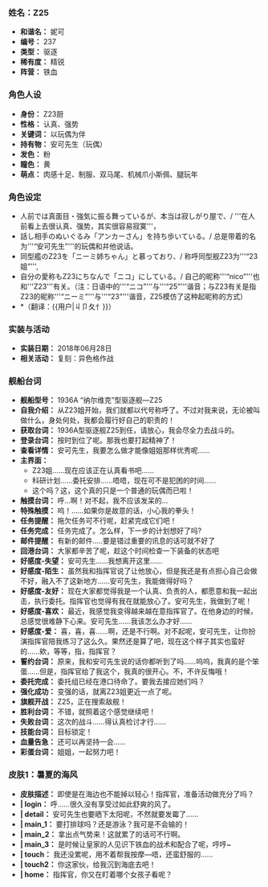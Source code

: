 ### 姓名：Z25
* **和谐名：** 妮可
* **编号：** 237
* **类型：** 驱逐
* **稀有度：** 精锐
* **阵营：** 铁血


### 角色人设
* **身份：** Z23厨
* **性格：** 认真、强势
* **关键词：** 以玩偶为伴
* **持有物：** 安可先生（玩偶）
* **发色：** 粉
* **瞳色：** 黄
* **萌点：** 肉感十足、制服、双马尾、机械爪小斯佩、腿玩年


### 角色设定
* 人前では真面目・強気に振る舞っているが、本当は寂しがり屋で、/ '''在人前看上去很认真、强势，其实很容易寂寞'''，
* 話し相手のぬいぐるみ「アンカーさん」を持ち歩いている。/ 总是带着的名为'''“安可先生”'''的玩偶和并他说话。
* 同型艦のZ23を「ニーミ姉ちゃん」と慕っており、/ 称呼同型舰Z23为'''“23姐”''',
* 自分の愛称もZ23にちなんで「ニコ」にしている。/ 自己的昵称'''“nico”'''也和'''Z23'''有关。（注：日语中的'''“ニコ”'''与'''“25”'''谐音；与Z23有关是指Z23的昵称'''“ニーミ”'''与'''“23”'''谐音，Z25模仿了这种起昵称的方式）
* *（翻译：{{用户|丩卩夂忄}}）


### 实装与活动
* **实装日期：** 2018年06月28日
* **相关活动：** 复刻：异色格作战


### 舰船台词
* **舰船型号：** 1936A “纳尔维克”型驱逐舰—Z25
* **自我介绍：** 从Z23姐开始，我们就都以代号称呼了。不过对我来说，无论被叫做什么，身处何处，我都会履行好自己的职责的！
* **获取台词：** 1936A型驱逐舰Z25到任，请放心，我会尽全力去战斗的。
* **登录台词：** 按时到位了呢。那我也要打起精神了！
* **查看详情：** 安可先生，我要怎么做才能像姐姐那样优秀呢……
* **主界面：**
  * Z23姐……现在应该正在认真看书吧……
  * 科研计划……委托安排……唔唔，现在可不是犯困的时间……
  * 这个吗？这，这个真的只是一个普通的玩偶而已啦！
* **触摸台词：** 呼…啊！对不起，我不应该发呆的…
* **特殊触摸：** 呜！……如果你是故意的话，小心我的拳头！
* **任务提醒：** 拖欠任务可不行呢，赶紧完成它们吧！
* **任务完成：** 任务完成了。怎么样，下一步的计划想好了吗?
* **邮件提醒：** 有新的邮件…..要是错过重要的讯息的话可就不好了
* **回港台词：** 大家都辛苦了呢，趁这个时间检查一下装备的状态吧
* **好感度-失望：** 安可先生……我想离开这里……
* **好感度-陌生：** 虽然我和指挥官说了让他放心，但是我还是有点担心自己会做不好，融入不了这新地方……安可先生，我能做得好吗？
* **好感度-友好：** 现在大家都觉得我是一个认真、负责的人，都愿意和我一起出击，执行委托。指挥官也觉得有我在就能放心了。安可先生，我做到了呢！
* **好感度-喜欢：** 最近，我感觉我变得越来越在意指挥官了。在他身边的时候，总感觉很难静下心来。安可先生……我该怎么办才好……
* **好感度-爱：** 喜，喜，喜……啊，还是不行啊。对不起呢，安可先生，让你扮演指挥官陪我练习了这么久。果然还是算了吧，现在这个样子其实也蛮好的……欸，等等，指，指挥官？
* **誓约台词：** 原来，我和安可先生说的话你都听到了吗……呜呜，我真的是个笨蛋……但是，指挥官给了我这个，我真的很开心。不，不许反悔哦！
* **委托完成：** 委托组已经在港口待命了。要我去接应她们吗？
* **强化成功：** 变强的话，就离Z23姐更近一点了呢。
* **旗舰开战：** Z25，正在搜索敌舰！
* **胜利台词：** 不错，就照着这个感觉继续吧！
* **失败台词：** 这次的战斗……得认真检讨才行……
* **技能台词：** 目标锁定！
* **血量告急：** 还可以再坚持一会……
* **彩蛋台词：** 姐姐，一起努力吧！


### 皮肤1：暑夏的海风
* **皮肤描述：** 即使是在海边也不能掉以轻心！指挥官，准备活动做充分了吗？
* **| login：** 呼……很久没有享受过如此舒爽的风了。
* **| detail：** 安可先生也要晒下太阳呢，不然就要发霉了……
* **| main_1：** 要打排球吗？还是游泳？我可是不会输的！
* **| main_2：** 拿出点气势来！这就累了的话可不行啊。
* **| main_3：** 是时候让皇家的人见识下铁血的战术和配合了呢，哼哼~
* **| touch：** 我还没累呢，用不着帮我按摩—唔，还蛮舒服的……
* **| touch2：** 你这家伙，给我沉到海底去吧！
* **| home：** 指挥官，你又在盯着哪个女孩子看呢？
